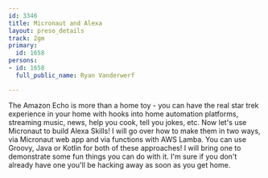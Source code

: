 ```yaml
---
id: 3346
title: Micronaut and Alexa
layout: preso_details
track: 2gm
primary:
  id: 1658
persons:
- id: 1658
  full_public_name: Ryan Vanderwerf

---
```

The Amazon Echo is more than a home toy - you can have the real star trek experience in your home with hooks into home automation platforms, streaming music, news, help you cook, tell you jokes, etc. Now let's use Micronaut to build Alexa Skills! I will go over how to make them in two ways, via Micronaut web app and via functions with AWS Lamba. You can use Groovy, Java or Kotlin for both of these approaches! I will bring one to demonstrate some fun things you can do with it. I'm sure if you don't already have one you'll be hacking away as soon as you get home. 
